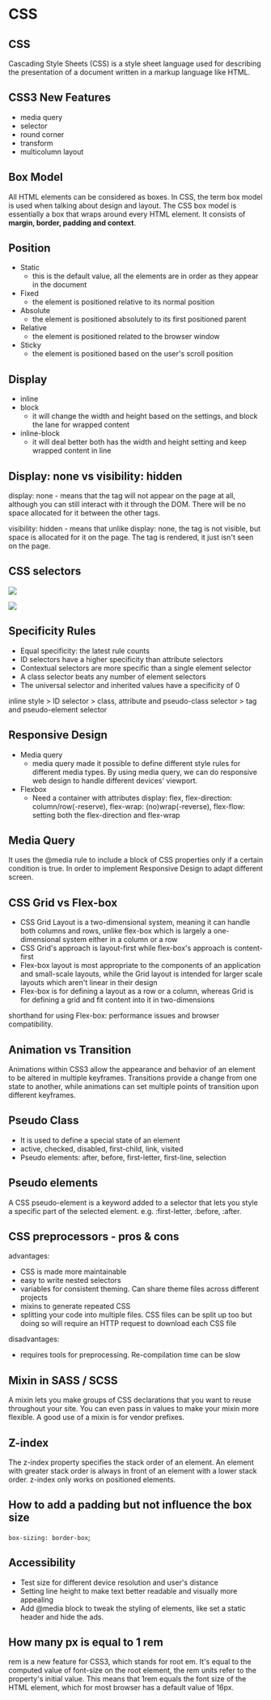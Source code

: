 # CSS

## CSS

Cascading Style Sheets \(CSS\) is a style sheet language used for describing the presentation of a document written in a markup language like HTML.

## CSS3 New Features

* media query
* selector
* round corner
* transform
* multicolumn layout

## Box Model

All HTML elements can be considered as boxes. In CSS, the term box model is used when talking about design and layout. The CSS box model is essentially a box that wraps around every HTML element. It consists of **margin, border, padding and context**. 

## Position

* Static
  * this is the default value, all the elements are in order as they appear in the document
* Fixed 
  * the element is positioned relative to its normal position
* Absolute
  * the element is positioned absolutely to its first positioned parent
* Relative
  * the element is positioned related to the browser window
* Sticky
  * the element is positioned based on the user's scroll position

## Display

* inline
* block
  * it will change the width and height based on the settings, and block the lane for wrapped content
* inline-block
  * it will deal better both has the width and height setting and keep wrapped content in line

## Display: none vs visibility: hidden

display: none - means that the tag will not appear on the page at all, although you can still interact with it through the DOM. There will be no space allocated for it between the other tags.

visibility: hidden - means that unlike display: none, the tag is not visible, but space is allocated for it on the page. The tag is rendered, it just isn't seen on the page. 

## CSS selectors

![](.gitbook/assets/image%20%2810%29.png)

![](.gitbook/assets/image%20%2814%29.png)

## Specificity Rules

* Equal specificity: the latest rule counts
* ID selectors have a higher specificity than attribute selectors
* Contextual selectors are more specific than a single element selector
* A class selector beats any number of element selectors
* The universal selector and inherited values have a specificity of 0

inline style &gt; ID selector &gt; class, attribute and pseudo-class selector &gt; tag and pseudo-element selector

## Responsive Design

* Media query 
  * media query made it possible to define different style rules for different media types. By using media query, we can do responsive web design to handle different devices' viewport. 
* Flexbox 
  * Need a container with attributes display: flex, flex-direction: column/row\(-reserve\), flex-wrap: \(no\)wrap\(-reverse\), flex-flow: setting both the flex-direction and flex-wrap

## Media Query 

It uses the @media rule to include a block of CSS properties only if a certain condition is true. In order to implement Responsive Design to adapt different screen. 

## CSS Grid vs Flex-box

* CSS Grid Layout is a two-dimensional system, meaning it can handle both columns and rows, unlike flex-box which is largely a one-dimensional system either in a column or a row
* CSS Grid's approach is layout-first while flex-box's approach is content-first
* Flex-box layout is most appropriate to the components of an application and small-scale layouts, while the Grid layout is intended for larger scale layouts which aren't linear in their design
* Flex-box is for defining a layout as a row or a column, whereas Grid is for defining a grid and fit content into it in two-dimensions

shorthand for using Flex-box: performance issues and browser compatibility. 

## Animation vs Transition

Animations within CSS3 allow the appearance and behavior of an element to be altered in multiple keyframes. Transitions provide a change from one state to another, while animations can set multiple points of transition upon different keyframes. 

## Pseudo Class

* It is used to define a special state of an element 
* active, checked, disabled, first-child, link, visited
* Pseudo elements: after, before, first-letter, first-line, selection

## Pseudo elements

A CSS pseudo-element is a keyword added to a selector that lets you style a specific part of the selected element. e.g. :first-letter, :before, :after.

## CSS preprocessors - pros & cons

advantages: 

* CSS is made more maintainable
* easy to write nested selectors
* variables for consistent theming. Can share theme files across different projects
* mixins to generate repeated CSS
* splitting your code into multiple files. CSS files can be split up too but doing so will require an HTTP request to download each CSS file

disadvantages:

* requires tools for preprocessing. Re-compilation time can be slow

## Mixin in SASS / SCSS

A mixin lets you make groups of CSS declarations that you want to reuse throughout your site. You can even pass in values to make your mixin more flexible. A good use of a mixin is for vendor prefixes. 

## Z-index

The z-index property specifies the stack order of an element. An element with greater stack order is always in front of an element with a lower stack order. z-index only works on positioned elements. 

## How to add a padding but not influence the box size

`box-sizing: border-box`;

## Accessibility

* Test size for different device resolution and user's distance
* Setting line height to make text better readable and visually more appealing
* Add @media block to tweak the styling of elements, like set a static header and hide the ads. 

## How many px is equal to 1 rem

rem is a new feature for CSS3, which stands for root em. It's equal to the computed value of font-size on the root element, the rem units refer to the property's initial value. This means that 1rem equals the font size of the HTML element, which for most browser has a default value of 16px.

